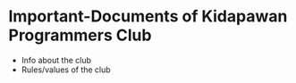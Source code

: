 # Important-Documents of Kidapawan Programmers Club

- Info about the club
- Rules/values of the club
